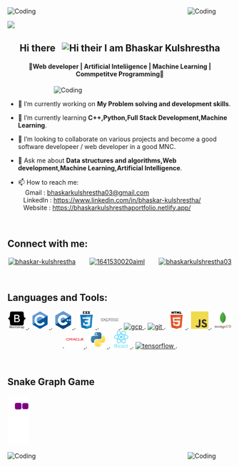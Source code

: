 
<img align="right" alt="Coding" width="100" src="https://gifimage.net/wp-content/uploads/2018/05/setting-icon-gif-4.gif">
<img align="top" alt="Coding" width="100" src="https://gifimage.net/wp-content/uploads/2018/05/setting-icon-gif-4.gif">

![](https://komarev.com/ghpvc/?username=BhaskarKulshrestha&color=brightgreen&style=for-the-badge)
<div align="center">
<h2>Hi there  &nbsp; <img src="https://c.tenor.com/z2xJqhCpneIAAAAS/wave-hand.gif" alt="Hi their" width="50" height="60"> I am Bhaskar Kulshrestha </h2>
<!--  <br> -->
   <h4 align="center">🌟Web developer | Artificial Inteliigence | Machine Learning | Commpetitve Programming🌟</h4>
  
</div>


<img align="right" alt="Coding" width="400" src="https://camo.githubusercontent.com/40165a147c3dcea0fa1db780bb533fc5f98546ccfb9d5d05ddb2f429277f5348/68747470733a2f2f616e616c7974696373696e6469616d61672e636f6d2f77702d636f6e74656e742f75706c6f6164732f323031382f31322f646576656c6f7065722d6472696262626c652e676966">
<br>

- 🔭 I’m currently working on **My Problem solving and development skills**.

- 🌱 I’m currently learning **C++,Python,Full Stack Development,Machine Learning**. 

- 👯 I’m looking to collaborate on various projects and become a good software developeer / web developer in a good MNC.

- 💬 Ask me about **Data structures and algorithms,Web development,Machine Learning,Artificial Intelligence**. 

- 📫 How to reach me: <br>
            &nbsp; &nbsp; Gmail : bhaskarkulshrestha03@gmail.com <br>
            &nbsp; &nbsp;LinkedIn : https://www.linkedin.com/in/bhaskar-kulshrestha/ <br>
            &nbsp; &nbsp;Website : https://bhaskarkulshresthaportfolio.netlify.app/

<br>

<!--Connect with me-->

## Connect with me:

<p align="center">
<a href="https://linkedin.com/in/bhaskar-kulshrestha" target="blank"><img align="center" src="https://raw.githubusercontent.com/rahuldkjain/github-profile-readme-generator/master/src/images/icons/Social/linked-in-alt.svg" alt="bhaskar-kulshrestha" height="30" width="40" /></a>&nbsp; &nbsp; &nbsp; &nbsp;
<a href="https://www.hackerrank.com/1641530020aiml" target="blank"><img align="center" src="https://raw.githubusercontent.com/rahuldkjain/github-profile-readme-generator/master/src/images/icons/Social/hackerrank.svg" alt="1641530020aiml" height="30" width="40" /></a>&nbsp; &nbsp; &nbsp; &nbsp;
<!-- <a href="https://www.leetcode.com/bhaskar_kulshrestha" target="blank"><img align="center" src="https://raw.githubusercontent.com/rahuldkjain/github-profile-readme-generator/master/src/images/icons/Social/leet-code.svg" alt="bhaskar_kulshrestha" height="30" width="40" /></a>&nbsp; &nbsp; &nbsp; &nbsp;-->
<a href="https://auth.geeksforgeeks.org/user/bhaskarkulshrestha03" target="blank"><img align="center" src="https://raw.githubusercontent.com/rahuldkjain/github-profile-readme-generator/master/src/images/icons/Social/geeks-for-geeks.svg" alt="bhaskarkulshrestha03" height="30" width="40" /></a>
</p>

<br>
<!--language and tools-->

## Languages and Tools:

<p align="center"> 
<!-- <a href="https://angular.io" target="_blank" rel="noreferrer"> <img src="https://angular.io/assets/images/logos/angular/angular.svg" alt="angular" width="40" height="40"/> </a> . -->
<a href="https://getbootstrap.com" target="_blank" rel="noreferrer"> <img src="https://raw.githubusercontent.com/devicons/devicon/master/icons/bootstrap/bootstrap-plain-wordmark.svg" alt="bootstrap" width="40" height="40"/> </a> .
<a href="https://www.cprogramming.com/" target="_blank" rel="noreferrer"> <img src="https://raw.githubusercontent.com/devicons/devicon/master/icons/c/c-original.svg" alt="c" width="40" height="40"/> </a> .
<a href="https://www.w3schools.com/cpp/" target="_blank" rel="noreferrer"> <img src="https://raw.githubusercontent.com/devicons/devicon/master/icons/cplusplus/cplusplus-original.svg" alt="cplusplus" width="40" height="40"/> </a> .
<a href="https://www.w3schools.com/css/" target="_blank" rel="noreferrer"> <img src="https://raw.githubusercontent.com/devicons/devicon/master/icons/css3/css3-original-wordmark.svg" alt="css3" width="40" height="40"/> </a> .
<a href="https://expressjs.com" target="_blank" rel="noreferrer"> <img src="https://raw.githubusercontent.com/devicons/devicon/master/icons/express/express-original-wordmark.svg" alt="express" width="40" height="40"/> </a> .
<a href="https://cloud.google.com" target="_blank" rel="noreferrer"> <img src="https://www.vectorlogo.zone/logos/google_cloud/google_cloud-icon.svg" alt="gcp" width="40" height="40"/> </a> .
<a href="https://git-scm.com/" target="_blank" rel="noreferrer"> <img src="https://www.vectorlogo.zone/logos/git-scm/git-scm-icon.svg" alt="git" width="40" height="40"/> </a> .
<a href="https://www.w3.org/html/" target="_blank" rel="noreferrer"> <img src="https://raw.githubusercontent.com/devicons/devicon/master/icons/html5/html5-original-wordmark.svg" alt="html5" width="40" height="40"/> </a> .
<a href="https://developer.mozilla.org/en-US/docs/Web/JavaScript" target="_blank" rel="noreferrer"> <img src="https://raw.githubusercontent.com/devicons/devicon/master/icons/javascript/javascript-original.svg" alt="javascript" width="40" height="40"/> </a> .
<a href="https://www.mongodb.com/" target="_blank" rel="noreferrer"> <img src="https://raw.githubusercontent.com/devicons/devicon/master/icons/mongodb/mongodb-original-wordmark.svg" alt="mongodb" width="40" height="40"/> </a>.
<!-- <a href="https://www.mysql.com/" target="_blank" rel="noreferrer"> <img src="https://raw.githubusercontent.com/devicons/devicon/master/icons/mysql/mysql-original-wordmark.svg" alt="mysql" width="40" height="40"/> </a> . <a href="https://nodejs.org" target="_blank" rel="noreferrer"> <img src="https://raw.githubusercontent.com/devicons/devicon/master/icons/nodejs/nodejs-original-wordmark.svg" alt="nodejs" width="40" height="40"/> </a>  -->
<a href="https://www.oracle.com/" target="_blank" rel="noreferrer"> <img src="https://raw.githubusercontent.com/devicons/devicon/master/icons/oracle/oracle-original.svg" alt="oracle" width="40" height="40"/> </a>. 
<a href="https://www.python.org" target="_blank" rel="noreferrer"> <img src="https://raw.githubusercontent.com/devicons/devicon/master/icons/python/python-original.svg" alt="python" width="40" height="40"/> </a> .
<a href="https://reactjs.org/" target="_blank" rel="noreferrer"> <img src="https://raw.githubusercontent.com/devicons/devicon/master/icons/react/react-original-wordmark.svg" alt="react" width="40" height="40"/> </a> .
<a href="https://www.tensorflow.org" target="_blank" rel="noreferrer"> <img src="https://www.vectorlogo.zone/logos/tensorflow/tensorflow-icon.svg" alt="tensorflow" width="40" height="40"/> </a> .
<!-- <a href="https://www.typescriptlang.org/" target="_blank" rel="noreferrer"> <img src="https://raw.githubusercontent.com/devicons/devicon/master/icons/typescript/typescript-original.svg" alt="typescript" width="40" height="40"/> </a> -->
</p>

<br>

<!-- Statistics -->

<!--    ![Github stats](https://github-readme-stats.vercel.app/api?username=BhaskarKulshrestha&theme=light&show_icons=true&count_private=true)
   <br>
  ![Top Languages Card](https://github-readme-stats.vercel.app/api/top-langs/?username=BhaskarKulshrestha&layout=compact&theme=light)
 
 [![trophy](https://github-profile-trophy.vercel.app/?username=BhaskarKulshrestha)](https://github.com/BhaskarKulshrestha/github-profile-trophy)
[![trophy](https://github-profile-trophy.vercel.app/?username=BhaskarKulshrestha&column=3&title=Stars,Followers)](https://github.com/ryo-ma/github-profile-trophy) -->

## Snake Graph Game 
![snake gif](https://github.com/BhaskarKulshrestha/BhaskarKulshrestha/blob/output/github-contribution-grid-snake.gif)

<img align="right" alt="Coding" width="100" src="https://gifimage.net/wp-content/uploads/2018/05/setting-icon-gif-4.gif">
<img align="down" alt="Coding" width="100" src="https://gifimage.net/wp-content/uploads/2018/05/setting-icon-gif-4.gif">
